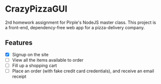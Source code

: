 # CrazyPizzaGUI
2rd homework assignment for Pirple's NodeJS master class. This project is a front-end, dependency-free web app for a pizza-delivery company.

## Features
- [x] Signup on the site
- [ ] View all the items available to order
- [ ] Fill up a shopping cart
- [ ] Place an order (with fake credit card credentials), and receive an email receipt
